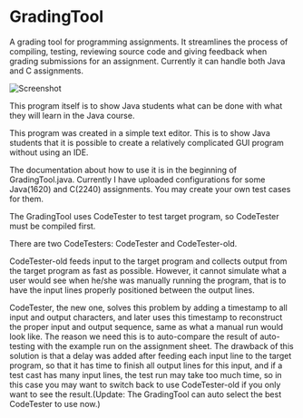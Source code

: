 # GradingTool
A grading tool for programming assignments. It streamlines the process of compiling, testing, reviewing source code and giving feedback when grading submissions for an assignment. Currently it can handle both Java and C assignments.

![Screenshot](https://github.com/mairen/GradingTool/blob/master/Screenshots/1.png?raw=true)

This program itself is to show Java students what can be done with what they will learn in the Java course. 

This program was created in a simple text editor. This is to show Java students that it is possible to create a relatively complicated GUI program without using an IDE.

The documentation about how to use it is in the beginning of GradingTool.java. Currently I have uploaded configurations for some Java(1620) and C(2240) assignments. You may create your own test cases for them.

The GradingTool uses CodeTester to test target program, so CodeTester must be compiled first.

There are two CodeTesters: CodeTester and CodeTester-old.

CodeTester-old feeds input to the target program and collects output from the target program as fast as possible. However, it cannot simulate what a user would see when he/she was manually running the program, that is to have the input lines properly positioned between the output lines.

CodeTester, the new one, solves this problem by adding a timestamp to all input and output characters, and later uses this timestamp to reconstruct the proper input and output sequence, same as what a manual run would look like. The reason we need this is to auto-compare the result of auto-testing with the example run on the assignment sheet. The drawback of this solution is that a delay was added after feeding each input line to the target program, so that it has time to finish all output lines for this input, and if a test cast has many input lines, the test run may take too much time, so in this case you may want to switch back to use CodeTester-old if you only want to see the result.(Update: The GradingTool can auto select the best CodeTester to use now.)
